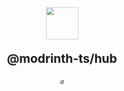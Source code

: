 <h1 align="center">
    <img src="https://github.com/modrinth-ts.png" width="75" height="auto">
    <p>@modrinth-ts/hub</p>
</h1>
<p align="center">
    <i>a</i>
</p>